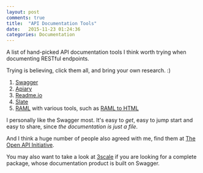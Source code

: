```yaml
---
layout: post
comments: true
title:  "API Documentation Tools"
date:   2015-11-23 01:24:36
categories: Documentation
---
```


A list of hand-picked API documentation tools I think worth trying when documenting RESTful endpoints.

Trying is believing, click them all, and bring your own research. :)

1. [Swagger](http://swagger.io/) 
2. [Apiary](https://apiary.io/) 
3. [Readme.io](http://readme.io/) 
4. [Slate](https://github.com/tripit/slate) 
5. [RAML](http://raml.org/) with various tools, such as [RAML to HTML](https://github.com/kevinrenskers/raml2html)

I personally like the Swagger most. It's easy to *get*, easy to jump start and easy to share, since *the documentation is just a file*.

And I think a huge number of people also agreed with me, find them at [The Open API Initiative](https://openapis.org/).

You may also want to take a look at [3scale](http://www.3scale.net/) if you are looking for a complete package, whose documentation product is built on Swagger.
